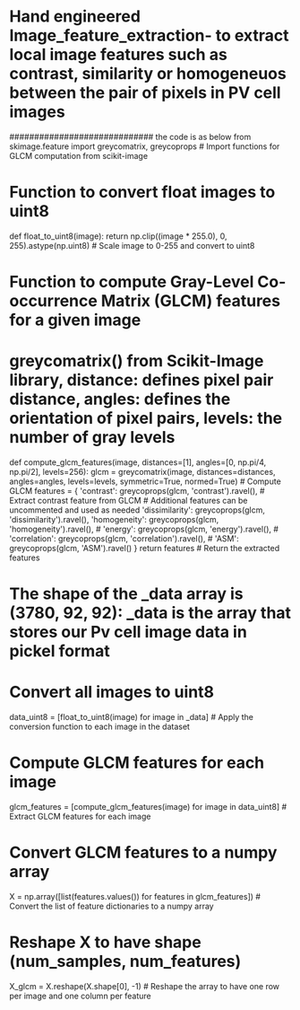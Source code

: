 # Hand engineered Image_feature_extraction- to extract local image features such as contrast, similarity or homogeneuos between the pair of pixels in PV cell images
############################# the code is as below
from skimage.feature import greycomatrix, greycoprops  # Import functions for GLCM computation from scikit-image
# Function to convert float images to uint8
def float_to_uint8(image):
    return np.clip((image * 255.0), 0, 255).astype(np.uint8)  # Scale image to 0-255 and convert to uint8

# Function to compute Gray-Level Co-occurrence Matrix (GLCM) features for a given image
# greycomatrix() from Scikit-Image library, distance: defines pixel pair distance, angles: defines the orientation of pixel pairs, levels: the number of gray levels
def compute_glcm_features(image, distances=[1], angles=[0, np.pi/4, np.pi/2], levels=256):
    glcm = greycomatrix(image, distances=distances, angles=angles, levels=levels, symmetric=True, normed=True)  # Compute GLCM
    features = {
        'contrast': greycoprops(glcm, 'contrast').ravel(),  # Extract contrast feature from GLCM
        # Additional features can be uncommented and used as needed
        'dissimilarity': greycoprops(glcm, 'dissimilarity').ravel(),
        'homogeneity': greycoprops(glcm, 'homogeneity').ravel(),
        # 'energy': greycoprops(glcm, 'energy').ravel(),
        # 'correlation': greycoprops(glcm, 'correlation').ravel(),
        # 'ASM': greycoprops(glcm, 'ASM').ravel()
    }
    return features  # Return the extracted features

# The shape of the _data array is (3780, 92, 92): _data is the array that stores our Pv cell image data in pickel format

# Convert all images to uint8
data_uint8 = [float_to_uint8(image) for image in _data]  # Apply the conversion function to each image in the dataset

# Compute GLCM features for each image
glcm_features = [compute_glcm_features(image) for image in data_uint8]  # Extract GLCM features for each image

# Convert GLCM features to a numpy array
X = np.array([list(features.values()) for features in glcm_features])  # Convert the list of feature dictionaries to a numpy array

# Reshape X to have shape (num_samples, num_features)
X_glcm = X.reshape(X.shape[0], -1)  # Reshape the array to have one row per image and one column per feature

